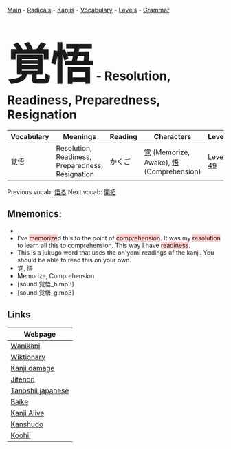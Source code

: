 <style> bigfont {font-size: 100px}</style>
[Main](../README.md) -
[Radicals](../radicals.md) -
[Kanjis](../kanjis.md) -
[Vocabulary](../vocabulary.md) -
[Levels](../levels.md) -
[Grammar](../grammar.md)
# <bigfont> 覚悟</bigfont> - Resolution, Readiness, Preparedness, Resignation 

| Vocabulary | Meanings | Reading | Characters | Level |
| --- | --- | --- | --- | --- |
| 覚悟 | Resolution, Readiness, Preparedness, Resignation | かくご |  [覚](../kanjis/覚.md) (Memorize, Awake), [悟](../kanjis/悟.md) (Comprehension) | [Level 49](../levels/wk_level49.md) |

Previous vocab: [悟る](悟る.md) Next vocab: [開拓](開拓.md) 

## Mnemonics:

* 
* I've <span style="background-color:#ffcccb"> memorize</span>d this to the point of <span style="background-color:#ffcccb"> comprehension</span>. It was my <span style="background-color:#ffcccb"> resolution</span> to learn all this to comprehension. This way I have <span style="background-color:#ffcccb"> readiness</span>.
* This is a jukugo word that uses the on'yomi readings of the kanji. You should be able to read this on your own.
* 覚, 悟
* Memorize, Comprehension
* [sound:覚悟_b.mp3]
* [sound:覚悟_g.mp3]


## Links 

| Webpage |
| --- |
| [Wanikani          ](https://www.wanikani.com/kanji/覚悟) |
| [Wiktionary        ](https://en.wiktionary.org/wiki/覚悟) |
| [Kanji damage      ](http://www.kanjidamage.com/kanji/search?utf8=✓&q=覚悟) |
| [Jitenon           ](https://jitenon.com/kanji/覚悟) |
| [Tanoshii japanese ](https://www.tanoshiijapanese.com/dictionary/kanji.cfm?k=覚悟) |
| [Baike             ](https://baike.baidu.com/item/覚悟) |
| [Kanji Alive       ](https://app.kanjialive.com/覚悟) |
| [Kanshudo          ](https://www.kanshudo.com/searchmn?q=覚悟) |
| [Koohii            ](https://kanji.koohii.com/study/kanji/覚悟) |
